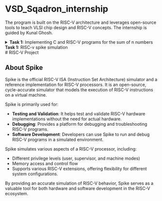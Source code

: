 # VSD_Sqadron_internship
The program is built on the RISC-V architecture and leverages open-source tools to teach VLSI chip design and RISC-V concepts. The internship is guided by Kunal Ghosh.

<details> 
<summary><b>Task 1:</b> Implementing C and RISC-V programs for the sum of n numbers</summary> 
<br>
  
C Implementation
  
Step 1: Install the Leafpad editor.

Run the following command to install Leafpad:
```
sudo apt install leafpad

```
Step 2: Write a C program to calculate the sum of numbers from 1 to n and save it as sum1ton.c.


![sum1ton](https://github.com/user-attachments/assets/caa1a9c8-47b8-4a39-a63b-9856688f4030)

After compiling and running the program using the commands:
```
gcc sum1ton.c
./a.out
```
The output of the C code will be the sum of numbers from 1 to n, based on the value of n provided in the program or entered during execution. For example:

![output sum1ton](https://github.com/user-attachments/assets/db5285ce-fd32-482c-af8e-c38acb9d30af)

RISC-V implementation 
------------------------------------------

You can view the sum program written in RISC-V assembly using the following command:
```
cat sum1ton.c
```
This command displays the content of the "sum1ton.s" file, which contains the RISC-V assembly code for calculating the sum of numbers from 1 to n.
The terminal output of the above the commad :

![out2ter](https://github.com/user-attachments/assets/092f17d4-e9bb-4aff-a4c4-007c34175521)


To compile the RISC-V assembly code, use the following command:
```
riscv64-unknown-elf-gcc -O1 -mabi=lp64 -march=rv64i -o sum1ton.o sum1ton.c
```
![o3](https://github.com/user-attachments/assets/5082ad98-3b87-4bfb-a67b-7d8829a09414)

This generates an executable file named sum1ton from the assembly code.

Now the file has been saved "sum1ton.o"
In the new tab we need to give the command ``` riscv64-unknown-elf-objdump -d sum1ton.o | less ```

The assembly language code for ```O1``` (optimized code with optimization level 1) can be viewed after running the command:

![o4](https://github.com/user-attachments/assets/3486c762-b7cd-4075-bb03-a86cc3493104)

This displays the disassembled machine code for the compiled sum1ton.o file.
The output includes the RISC-V assembly instructions generated with optimization level O1, showing the efficient instructions used for the sum computation.

Here if we calculate the number of instructions, we get the total instructions as 11.
It is calculated as 
``` 
101b0 - 10184 = 2c
2c/4 = b  => 11
```
similarly, for ``` Ofast ``` command

The input is:

![o5](https://github.com/user-attachments/assets/e5f4ddfd-36df-40c8-8271-18431cadf94d)

The output of the ``` Ofast ``` command is :

![06](https://github.com/user-attachments/assets/4f8b3ca2-fd88-4dda-a896-6485e142ca08)

If we count the number of instructions again, we find a total of 11 instructions. The calculation is as follows: 
``` 
100dc - 100b0 = 2c
2c/4 = b  => 11
```



</details>
<summary><b>Task 1:</b> RISC-v spike simulation</summary> 
# RISC-V Project

## About Spike
Spike is the official RISC-V ISA (Instruction Set Architecture) simulator and a reference implementation for RISC-V processors. It is an open-source, cycle-accurate simulator that models the execution of RISC-V instructions on a virtual machine. 

Spike is primarily used for:

- **Testing and Validation**: It helps test and validate RISC-V hardware implementations without the need for actual hardware.
- **Debugging**: Provides a platform for debugging and troubleshooting RISC-V programs.
- **Software Development**: Developers can use Spike to run and debug RISC-V programs in a simulated environment.

Spike simulates various aspects of a RISC-V processor, including:

- Different privilege levels (user, supervisor, and machine modes)
- Memory access and control flow
- Supports various RISC-V extensions, offering flexibility for different system configurations.

By providing an accurate simulation of RISC-V behavior, Spike serves as a valuable tool for both hardware and software development in the RISC-V ecosystem.





